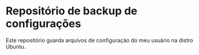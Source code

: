 # Repositório de backup de configurações

Este repositório guarda arquivos de configuração do meu usuário na distro Ubuntu.